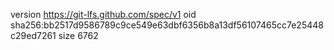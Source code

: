 version https://git-lfs.github.com/spec/v1
oid sha256:bb2517d9586789c9ce549e63dbf6356b8a13df56107465cc7e25448c29ed7261
size 6762

